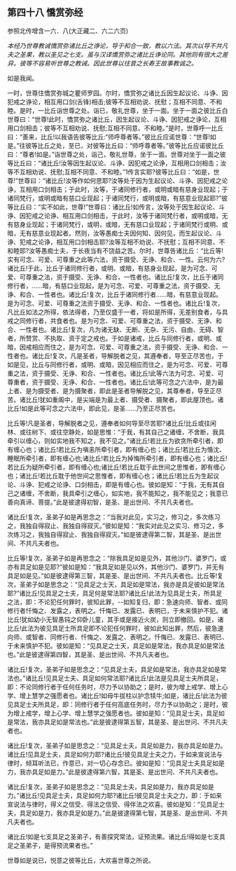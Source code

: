 ## 第四十八 憍赏弥经

参照北传增含一六．八(大正藏二、六二六页)

*本经乃世尊教诫憍赏弥诸比丘之诤论，导于和合一致，教以六法。其次以导不共凡夫之圣果，教以圣见之七支。虽与汉译憍赏弥之诸比丘诤论同。其他则有很大之差异。彼等不容易听世尊之教诫。因此世尊以往昔之长寿王故事教诚之。*

如是我闻。

一时，世尊住憍赏弥城之瞿师罗园。尔时，憍赏弥之诸比丘因生起议论、斗诤、因犯戒之诤论，相互用口剑(舌锋)相击;彼等不互相劝说、抚慰；互相不同意、不和睦。是时，一比丘诣世尊之处。诣已，敬礼世尊，坐于一面。坐于一面之彼比丘白世尊曰：“世尊!此时，憍赏弥之诸比丘，因生起议论、斗诤、因犯戒之诤论，互相用口剑相击；彼等不互相劝说、抚慰;互相不同意、不和睦。”是时，世尊呼一比丘曰：“善来，比丘!以我语告彼等比丘:“师呼尊者等。”彼比丘应诺世尊：“世尊!如是。”往彼等比丘之处，至已，对彼等比丘曰：“师呼尊者等。”彼等比丘应诺彼比丘曰：“尊者!如是。”诣世尊之处，诣己，敬礼世尊，坐于一面。世尊对坐于一面之彼等比丘曰：“诸比丘!汝等因生起议论、斗诤、因犯戒之论诤，互相用口剑相击；汝等不互相劝说、抚慰;互相不同意、不和睦。”1传言实耶?彼等比丘曰：“如是，世尊!”世尊曰：“诸比丘!汝等作如何思耶?汝等处于因为生起议论、斗诤、因犯戒之论诤，互相用口剑相击；于此时，汝等，于诸同修行者，或明或暗有慈身业现起；于诸同梵行，或明或暗有慈口业现起；于诸同梵行，或明或暗，有慈意业现起耶?”彼等比丘曰：“实不如此，世尊!”世尊曰：诸比丘!如传言，汝等处于因生起议论、斗诤、因犯戒之论诤、相互用口剑相击，于此时，汝等于诸同梵行者，或明或暗，无有慈身业现起；于诸同梵行，或明，或暗，无有慈口业现起；于诸同梵行或明、或暗，无有慈意业现起者。然则，汝等愚痴士夫因何知、因何见，而生起议论、斗诤、犯戒之论诤，相互用口剑相击耶?汝等互相不劝说、不抚慰；互相不同意、不和睦耶?汝等愚痴士夫，于长夜当有不饶益之苦。尔时，世尊告诸比丘：“比丘等!实有可念、可爱、可尊重之此等六法，资于摄受、无诤、和合、一性。云何为六?诸比丘!于此，比丘于诸同修行者，或明、或暗，有慈身业现起，是为可念、可爱、可尊重之法，资于摄受、无诤、和合，一性者也。诸比丘!复次，比丘于诸同修行者，……暗，有慈口业现起，是为可念、可爱、可尊重之法，资于摄受、无诤、和合、一性者也。诸比丘!复次，比丘于诸同修行者……暗，有慈意业现起。是为可念、可爱、可尊重之法资于摄受、无诤、和合、一性者也。诸比丘!复次，凡比丘如法之所得，依法得者，乃至仅盛于一者，将如是所得，无差别食者，与具戒之同修行者，共食者也。是为可念、可爱、可尊重之法，资于摄受、无诤、和合、一性者也。诸比丘!复次，凡为诸无缺、无断、无杂、无污、自由、无碍、智者，所赞赏、不执取、资于定之戒也。于如是诸戒，比丘与同修行者，或明、或暗，因戒相应而住之，是为可念、可爱、可尊重之法，资于摄受、无诤、和合、一性者也。诸比丘!复次，凡是圣者，导解脱者之见，其遵奉者，导至正尽苦也，于如是见，比丘与同修行者，或明、或暗，因见相应而住之，是为可念、可爱、可尊重之法，资于摄受、无诤、和合、一性者也。诸比丘!此等六法为可念、可爱、可尊重者，资于摄受、无诤、和合、一性者也。诸比丘!此等可念之六法中，是为最上者、是为摄受者、是为摄聚者，即此是圣者导解脱之见，其尊奉者，导至正尽苦。诸比丘!犹如重阁中，是尖端是为最上者、摄受者、摄聚者，即此屋顶也。诸比丘!如是此等可念之六法中，即此见，是圣……乃至正尽苦也。

比丘等!凡是圣者，导解脱者之见，遵奉者如何导至尽苦耶?诸比丘!比丘或往闲林、或往树下、或往空静处，如是思惟：“于我，有其自己之诸缠，不舍断，我具牵引以缠心，则如实地我不知之，我不见之。”诸比丘!若比丘为欲贪所牵引者，即有缠心也；诸比丘!若比丘为嗔恚所牵引者，即有缠心也；诸比丘!若比丘为惛沈、睡眠所牵引者，即有缠心也;诸比丘!若比丘为掉悔所牵引者，即有缠心也；诸比丘!若比丘为疑所牵引者，即有缠心也;诸比丘!若比丘耽于此世间之思惟者，即有缠心也；诸比丘!若比丘耽于他世间之思惟者，即有缠心也；诸比丘!若比丘为生起议论、斗诤、犯戒之论诤、口剑相击，即是有缠心也。彼如是知：“于我，无有其自己之诸缠，不舍断，我具牵引之缠心，如实地，我不能知之，我不能见之；我意已善向真谛、菩提。”此是彼逮得初智，是圣、是出世间、不共凡夫者也。

诸比丘!复次，圣弟子如是再思念之：“当我对此见，实习之，修习之，多次练习之，我独自得寂止、我独自得寂灭。”彼如是知：“我实对此见之实习、修习之，多次练习之，我独自得寂止、我独自得寂灭。”如是彼逮得第二智，其是圣、是出世间、不共凡夫者也。

比丘等!复次，圣弟子如是再思念之：“除我具足如是见外，其他沙门、婆罗门，或亦有具足如是见耶?”彼如是知：“我具足如是见以外，其他沙门、婆罗门，并无有具足如是见。”如是彼逮得第三智，其是圣、是出世间、不共凡夫者也。比丘等!复次，圣弟子如是思念之：“见具足之士天，具足如是常法，我亦是具足彼如是常法耶?”诸比丘!见具足之士夫，具足何是常法耶?诸比丘!此法为见具足士夫，所具足之法，即：不论犯任何罪时，彼知此罪，--如知复归，即：急速向师、智者、或同修行者忏悔之、发露之，表明之。忏悔已、发露已、表明已，于未来慎护不犯。诸比丘!犹如幼小无智愚钝之仰卧儿童，其手或是接近火炭，则立即撤回。如是，诸比丘!此法为彼见具足士所具足即不论犯任何罪时，彼如此知出罪，然后，彼急速向师、或智者、同修行者、忏悔之、发露之、表明之。忏悔已、发露已、表明已、于未来慎护不犯。彼如是知：“见具足之士天，具足如是常法，我亦具足如是常法也。”此是彼逮得第四智，其是圣、是出世间、不共凡夫者也。

诸比丘!复次，圣弟子如是思念之：“见具足士夫，具足如是常法，我亦具足如是常法也。”诸比丘!见具足士夫、具足如何常法耶?诸比丘!此法是见具足士夫所具足，即：不论同修行者于任何任务时，尽力予以协助之；是时，彼为增上戒学、增上心学、增上慧学之强愿者也。诸比丘!如母牛拔柱以护念犊牛;如是，诸比丘!此法为彼见具足士夫所具足，即：同修行者于任何高底任务时，尽力予以协助之；是时，彼为增上戒学，增上心学、增上慧学之强愿者也。彼如是知：“见具足士夫，具足如是常法，我亦具足如是常法也。”此是彼逮得第五智，其是圣、是出世问、不共凡夫者也。

诸比丘!复次，圣弟子如是思念之：“见具足士夫，具足如是力，我亦具足如是力。诸比丘!见具足士夫，具足如何力耶?诸比丘!彼见具足士夫之力，于如来宣说法与律时，倾耳听法已，作意已，对一切心存念已。彼如是知：“见具足士夫具足如是力，我亦具足如是力。”此是彼逮得第六智，其是圣、是出世问、不共凡夫者也。

诸比丘!复次，圣弟子如是思念之：“见具足士夫，具足如是力，我亦具足如是力。”诸比丘!见具足士夫，具足如何力耶?诸比丘!彼见具足士夫之力，即：于如来宣说法与律时，得义之信受、得法之信受、得伴法之欢喜。彼如是知：“见具足士夫，具足如是力，我亦具足如是力。”此是彼逮得第七智，其是圣、是出世间、不共凡夫者也。

诸比丘!如是七支具足之圣弟子，有善探究常法，证预流果。诸比丘!得如是七支具足之圣弟子，是得预流果者也。”

世尊如是说已，悦意之彼等比丘，大欢喜世尊之所说。
